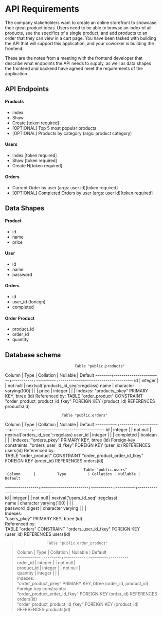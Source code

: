 # API Requirements
The company stakeholders want to create an online storefront to showcase their great product ideas. Users need to be able to browse an index of all products, see the specifics of a single product, and add products to an order that they can view in a cart page. You have been tasked with building the API that will support this application, and your coworker is building the frontend.

These are the notes from a meeting with the frontend developer that describe what endpoints the API needs to supply, as well as data shapes the frontend and backend have agreed meet the requirements of the application. 

## API Endpoints
#### Products
- Index 
- Show
- Create [token required]
- [OPTIONAL] Top 5 most popular products 
- [OPTIONAL] Products by category (args: product category)

#### Users
- Index [token required]
- Show [token required]
- Create N[token required]

#### Orders
- Current Order by user (args: user id)[token required]
- [OPTIONAL] Completed Orders by user (args: user id)[token required]

## Data Shapes
#### Product
-  id
- name
- price

#### User
- id
- name
- password

#### Orders
- id
- user_id (foriegn)
- completed

#### Order Product
- product_id
- order_id 
- quantity

## Database schema
                                    Table "public.products"
 Column |          Type          | Collation | Nullable |               Default
--------+------------------------+-----------+----------+--------------------------------------
 id     | integer                |           | not null | nextval('products_id_seq'::regclass)
 name   | character varying(100) |           |          |
 price  | integer                |           |          |
Indexes:
    "products_pkey" PRIMARY KEY, btree (id)
Referenced by:
    TABLE "order_product" CONSTRAINT "order_product_product_id_fkey" FOREIGN KEY (product_id) REFERENCES products(id)


                              Table "public.orders"
  Column   |  Type   | Collation | Nullable |              Default
-----------+---------+-----------+----------+------------------------------------
 id        | integer |           | not null | nextval('orders_id_seq'::regclass)
 user_id   | integer |           |          |
 completed | boolean |           |          |
Indexes:
    "orders_pkey" PRIMARY KEY, btree (id)
Foreign-key constraints:
    "orders_user_id_fkey" FOREIGN KEY (user_id) REFERENCES users(id)
Referenced by:  
    TABLE "order_product" CONSTRAINT "order_product_order_id_fkey" FOREIGN KEY (order_id) REFERENCES orders(id)  

                                        Table "public.users"  
     Column      |          Type          | Collation | Nullable |              Default  
-----------------+------------------------+-----------+----------+-----------------------------------  
 id              | integer                |           | not null | nextval('users_id_seq'::regclass)   
 name            | character varying(100) |           |          |  
 password_digest | character varying      |           |          |  
Indexes:  
    "users_pkey" PRIMARY KEY, btree (id)  
Referenced by:  
    TABLE "orders" CONSTRAINT "orders_user_id_fkey" FOREIGN KEY (user_id) REFERENCES users(id)  

>>             Table "public.order_product"  
>   Column   |  Type   | Collation | Nullable | Default  
------------+---------+-----------+----------+---------  
> order_id   | integer |           | not null |  
> product_id | integer |           | not null |  
> quantity   | integer |           |          |  
Indexes:  
>    "order_product_pkey" PRIMARY KEY, btree (order_id, product_id)  
Foreign-key constraints:  
>    "order_product_order_id_fkey" FOREIGN KEY (order_id) REFERENCES orders(id)  
>    "order_product_product_id_fkey" FOREIGN KEY (product_id) REFERENCES products(id)  
